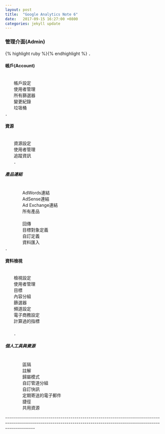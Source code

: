 ```yaml
---
layout: post
title:  "Google Analytics Note 6"
date:   2017-09-15 16:27:00 +0800
categories: jekyll update
---
```

<h3>管理介面(Admin)</h3>
{% highlight ruby %}{% endhighlight %}
．<h4>帳戶(Account)</h4><br>
　　帳戶設定<br>
　　使用者管理<br>
　　所有篩選器<br>
　　變更紀錄<br>
　　垃圾桶<br>
．<h4>資源</h4><br>
　　資源設定<br>
　　使用者管理<br>
　　追蹤資訊<br>
　　．<h5>產品連結</h5><br>
　　　　AdWords連結<br>
　　　　AdSense連結<br>
　　　　Ad Exchange連結<br>
　　　　所有產品<br>
　　　　<br>
　　　　回傳<br>
　　　　目標對象定義<br>
　　　　自訂定義<br>
　　　　資料匯入<br>
．<h4>資料檢視</h4><br>
　　檢視設定<br>
　　使用者管理<br>
　　目標<br>
　　內容分組<br>
　　篩選器<br>
　　頻道設定<br>
　　電子商務設定<br>
　　計算過的指標<br>
　　<br>
　　．<h5>個人工具與資源</h5><br>
　　　　區隔<br>
　　　　註解<br>
　　　　歸屬模式<br>
　　　　自訂管道分組<br>
　　　　自訂快訊<br>
　　　　定期寄送的電子郵件<br>
　　　　捷徑<br>
　　　　共用資源<br>

---------------------------------------------------------------------------------------------------------------------------------------------------------------------------<br>

